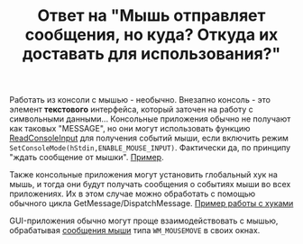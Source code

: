 ﻿---
title: "Ответ на \"Мышь отправляет сообщения, но куда? Откуда их доставать для использования?\""
se.owner.user_id: 240512
se.owner.display_name: "MSDN.WhiteKnight"
se.owner.link: "https://ru.stackoverflow.com/users/240512/msdn-whiteknight"
se.answer_id: 1066327
se.question_id: 1066293
se.post_type: answer
se.score: 4
se.is_accepted: True
---
<p>Работать из консоли с мышью - необычно. Внезапно консоль - это элемент <strong>текстового</strong> интерфейса, который заточен на работу с символьными данными... Консольные приложения обычно не получают как таковых "MESSAGE", но они могут использовать функцию <a href="https://docs.microsoft.com/en-us/windows/console/readconsoleinput" rel="nofollow noreferrer">ReadConsoleInput</a> для получения событий мыши, если включить режим <code>SetConsoleMode(hStdin,ENABLE_MOUSE_INPUT)</code>. Фактически да, по принципу "ждать сообщение от мышки". <a href="https://docs.microsoft.com/en-us/windows/console/reading-input-buffer-events" rel="nofollow noreferrer">Пример</a>.</p>

<p>Также консольные приложения могут установить глобальный хук на мышь, и тогда они будут получать сообщения о событиях мыши во всех приложениях. Их в этом случае можно обработать с помощью обычного цикла GetMessage/DispatchMessage. <a href="https://ru.stackoverflow.com/a/927170/240512">Пример работы с хуками</a></p>

<p>GUI-приложения обычно могут проще взаимодействовать с мышью, обрабатывая <a href="https://docs.microsoft.com/ru-ru/windows/win32/inputdev/mouse-input-notifications" rel="nofollow noreferrer">сообщения мыши</a> типа <code>WM_MOUSEMOVE</code> в своих окнах.</p>
